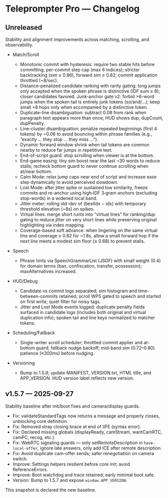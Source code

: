 # Teleprompter Pro — Changelog

## Unreleased

Stability and alignment improvements across matching, scrolling, and observability.

- Match/Scroll
	- Monotonic commit with hysteresis: require two stable hits before committing; per-commit step cap (max 6 indices); stricter backtracking (sim ≥ 0.86), forward sim ≥ 0.82; commit application throttled (~8/sec).
	- Distance-penalized candidate ranking with rarity gating: long jumps only accepted when the spoken phrase is distinctive (IDF sum ≥ 8); closer candidates favored. Junk-anchor gate v2: forbid >6-word jumps when the spoken tail is entirely junk tokens (so/and/…); keep small +8 hops only when accompanied by a distinctive token.
	- Duplicate-line disambiguation: subtract 0.08 from rank when paragraph text appears more than once; HUD shows dup, dupCount, dupPenalty.
	- Line-cluster disambiguation: penalize repeated beginnings (first 4 tokens) by ~0.06 to avoid bouncing within phrase families (e.g., “exactly … they stop … they miss …”).
	- Dynamic forward window shrink when tail tokens are common nearby to reduce far jumps in repetitive text.
	- End-of-script guard: stop scrolling when viewer is at the bottom.
	- End-game easing: tiny sim boost near the last ~30 words to reduce stalls; recheck bottom guard to never continue scrolling when at/near bottom.
	- Calm Mode: relax jump caps near end of script and increase ease step dynamically to avoid perceived slowdown.
	- Lost Mode: after jitter spike or sustained low similarity, freeze commits and re-anchor using high‑IDF 3‑gram anchors (excluding stop-words) in a widened local band.
	- Jitter meter: rolling std-dev of (bestIdx − idx) with temporary threshold elevation (~8s) on spikes.
 	- Virtual lines: merge short runts into “virtual lines” for ranking/dup gating to reduce jitter on very short lines while preserving original highlighting via index mapping.
 	- Coverage-based soft advance: when lingering on the same virtual line and coverage ≥ 0.82 for ~1.8s, allow a small forward hop if the next line meets a modest sim floor (≥ 0.68) to prevent stalls.

- Speech
	- Phrase hints via SpeechGrammarList (JSGF) with small weight (0.4) for domain terms (ban, confiscation, transfer, possession); maxAlternatives increased.

- HUD/Debug
	- Candidate vs commit logs separated; sim histogram and time-between-commits retained; scroll WPS gated to speech and started on first write; quiet filter for noisy tags.
	- Jitter and Lost Mode events logged; duplicate penalty fields surfaced in candidate logs (includes both original and virtual duplication info); spoken tail and line keys normalized to matcher tokens.

- Scheduling/Fallback
	- Single-writer scroll scheduler; throttled commit applier and at-bottom guard; fallback nudge backoff; mid-band sim (0.72–0.80) patience (≈300ms) before nudging.

- Versioning
	- Bump to 1.5.8; update MANIFEST, VERSION.txt, HTML title, and APP_VERSION. HUD version label reflects new version.

## v1.5.7 — 2025-09-27

Stability baseline after init/boot fixes and camera/display guards.

- Fix: validateStandardTags now returns a message and properly closes, unblocking core definition.
- Fix: Removed stray closing brace at end of IIFE (syntax error).
- Fix: Declared missing globals (displayReady, camStream, wantCamRTC, camPC, recog, etc.).
- Fix: WebRTC signaling guards — only setRemoteDescription in `have-local-offer`, ignore late answers, only add ICE after remote description.
- Fix: Avoid duplicate cam-offer sends; safer renegotiation on camera switch.
- Improve: Settings helpers resilient before core init; avoid ReferenceErrors.
- Improve: Boot watchdog and trace retained; early minimal boot safe.
- Version: Bump to 1.5.7 and expose `window.APP_VERSION`.

This snapshot is declared the new baseline.
